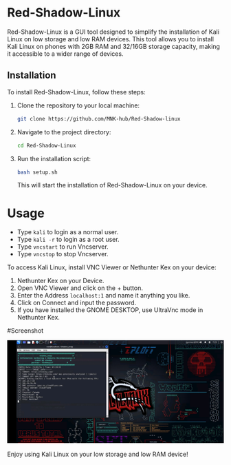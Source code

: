 # Red-Shadow-Linux

Red-Shadow-Linux is a GUI tool designed to simplify the installation of Kali Linux on low storage and low RAM devices. This tool allows you to install Kali Linux on phones with 2GB RAM and 32/16GB storage capacity, making it accessible to a wider range of devices.

## Installation

To install Red-Shadow-Linux, follow these steps:

1. Clone the repository to your local machine:

   ```bash
   git clone https://github.com/MNK-hub/Red-Shadow-linux
   ```

2. Navigate to the project directory:

   ```bash
   cd Red-Shadow-Linux
   ```

3. Run the installation script:

   ```bash
   bash setup.sh
   ```

   This will start the installation of Red-Shadow-Linux on your device.


# Usage

- Type `kali` to login as a normal user.
- Type `kali -r` to login as a root user.
- Type `vncstart` to run Vncserver.
- Type `vncstop` to stop Vncserver.

To access Kali Linux, install VNC Viewer or Nethunter Kex on your device:

1. Nethunter Kex on your Device.
2. Open VNC Viewer and click on the + button.
3. Enter the Address `localhost:1` and name it anything you like.
4. Click on Connect and input the password.
5. If you have installed the GNOME DESKTOP, use UltraVnc mode in Nethunter Kex.

#Screenshot

![Screenshot](https://raw.githubusercontent.com/MNK-hub/Red-Shadow-linux/main/Screenshot.png)

Enjoy using Kali Linux on your low storage and low RAM device!